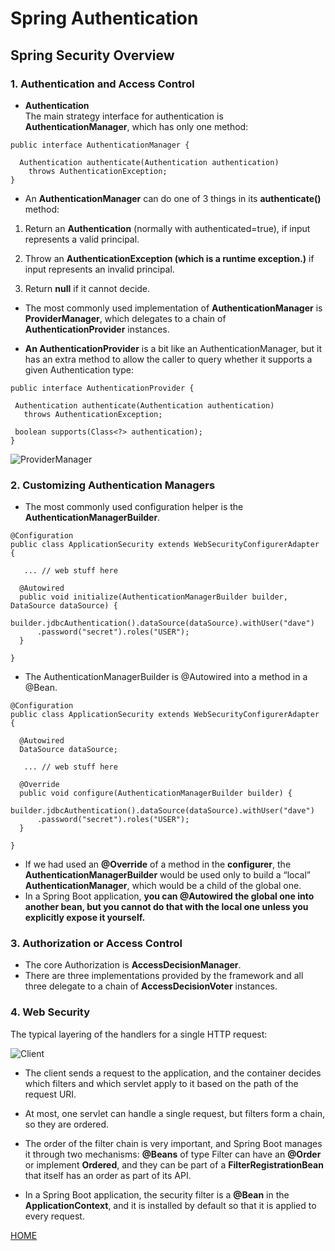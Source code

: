 # **Spring Authentication**

## **Spring Security Overview**

### **1. Authentication and Access Control**

- **Authentication**  
The main strategy interface for authentication is **AuthenticationManager**, which has only one method:

```
public interface AuthenticationManager {

  Authentication authenticate(Authentication authentication)
    throws AuthenticationException;
}
```

- An **AuthenticationManager** can do one of 3 things in its **authenticate()** method:

1. Return an **Authentication** (normally with authenticated=true), if input represents a valid principal.

2. Throw an **AuthenticationException (which is a runtime exception.)** if input represents an invalid principal.

3. Return **null** if it cannot decide.

- The most commonly used implementation of **AuthenticationManager** is **ProviderManager**, which delegates to a chain of **AuthenticationProvider** instances.

- **An AuthenticationProvider** is a bit like an AuthenticationManager, but it has an extra method to allow the caller to query whether it supports a given Authentication type:

```
public interface AuthenticationProvider {

 Authentication authenticate(Authentication authentication)
   throws AuthenticationException;

 boolean supports(Class<?> authentication);
}
```

![ProviderManager](https://github.com/spring-guides/top-spring-security-architecture/raw/main/images/authentication.png)

### **2. Customizing Authentication Managers**

- The most commonly used configuration helper is the **AuthenticationManagerBuilder**.

```
@Configuration
public class ApplicationSecurity extends WebSecurityConfigurerAdapter {

   ... // web stuff here

  @Autowired
  public void initialize(AuthenticationManagerBuilder builder, DataSource dataSource) {
    builder.jdbcAuthentication().dataSource(dataSource).withUser("dave")
      .password("secret").roles("USER");
  }

}
```

- The AuthenticationManagerBuilder is @Autowired into a method in a @Bean.

```
@Configuration
public class ApplicationSecurity extends WebSecurityConfigurerAdapter {

  @Autowired
  DataSource dataSource;

   ... // web stuff here

  @Override
  public void configure(AuthenticationManagerBuilder builder) {
    builder.jdbcAuthentication().dataSource(dataSource).withUser("dave")
      .password("secret").roles("USER");
  }

}
```

- If we had used an **@Override** of a method in the **configurer**, the **AuthenticationManagerBuilder** would be used only to build a “local” **AuthenticationManager**, which would be a child of the global one.
- In a Spring Boot application, **you can @Autowired the global one into another bean, but you cannot do that with the local one unless you explicitly expose it yourself.**

### **3. Authorization or Access Control**

- The core Authorization is **AccessDecisionManager**.
- There are three implementations provided by the framework and all three delegate to a chain of **AccessDecisionVoter** instances.

### **4. Web Security**

The typical layering of the handlers for a single HTTP request:

![Client](https://github.com/spring-guides/top-spring-security-architecture/raw/main/images/filters.png)

- The client sends a request to the application, and the container decides which filters and which servlet apply to it based on the path of the request URI.

- At most, one servlet can handle a single request, but filters form a chain, so they are ordered.

- The order of the filter chain is very important, and Spring Boot manages it through two mechanisms: **@Beans** of type Filter can have an **@Order** or implement **Ordered**, and they can be part of a **FilterRegistrationBean** that itself has an order as part of its API.

- In a Spring Boot application, the security filter is a **@Bean** in the **ApplicationContext**, and it is installed by default so that it is applied to every request.


[HOME](https://malkhaleel88.github.io/reading-notes)
